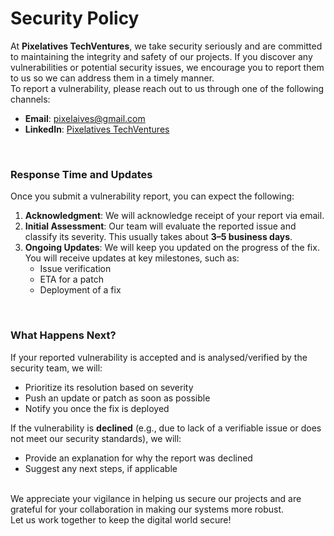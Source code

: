 # Security Policy

At **Pixelatives TechVentures**, we take security seriously and are committed to maintaining the integrity and safety of our projects. If you discover any vulnerabilities or potential security issues, we encourage you to report them to us so we can address them in a timely manner.
<br> To report a vulnerability, please reach out to us through one of the following channels:

- **Email**: [pixelaives@gmail.com](mailto:pixelaives@gmail.com)
- **LinkedIn**: [Pixelatives TechVentures](https://linkedin.com/company/pixelatives)
<br>

### Response Time and Updates

Once you submit a vulnerability report, you can expect the following:

1. **Acknowledgment**: We will acknowledge receipt of your report via email.
2. **Initial Assessment**: Our team will evaluate the reported issue and classify its severity. This usually takes about **3–5 business days**.
3. **Ongoing Updates**: We will keep you updated on the progress of the fix. You will receive updates at key milestones, such as:
   - Issue verification
   - ETA for a patch
   - Deployment of a fix
<br>

### What Happens Next?

If your reported vulnerability is accepted and is analysed/verified by the security team, we will:

- Prioritize its resolution based on severity
- Push an update or patch as soon as possible
- Notify you once the fix is deployed

If the vulnerability is **declined** (e.g., due to lack of a verifiable issue or does not meet our security standards), we will:

- Provide an explanation for why the report was declined
- Suggest any next steps, if applicable

<br> We appreciate your vigilance in helping us secure our projects and are grateful for your collaboration in making our systems more robust.
<br> Let us work together to keep the digital world secure!

